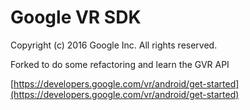 Google VR SDK
=====================
Copyright (c) 2016 Google Inc.  All rights reserved.

Forked to do some refactoring and learn the GVR API

[https://developers.google.com/vr/android/get-started](https://developers.google.com/vr/android/get-started)
